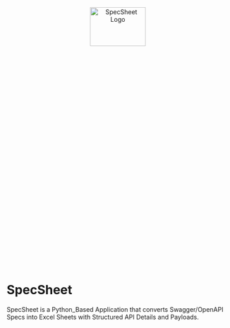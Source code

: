 <div align="center">
   <img src="https://github.com/user-attachments/assets/322f81b8-3629-43bf-bde9-f312df7b5823" alt="SpecSheet Logo" width="50%" height="15%">
</div>

# SpecSheet
SpecSheet is a Python_Based Application that converts Swagger/OpenAPI Specs into Excel Sheets with Structured API Details and Payloads.
